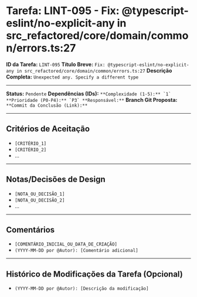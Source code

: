 # Tarefa: LINT-095 - Fix: @typescript-eslint/no-explicit-any in src_refactored/core/domain/common/errors.ts:27

**ID da Tarefa:** `LINT-095`
**Título Breve:** `Fix: @typescript-eslint/no-explicit-any in src_refactored/core/domain/common/errors.ts:27`
**Descrição Completa:**
`Unexpected any. Specify a different type`

---

**Status:** `Pendente`
**Dependências (IDs):** ``
**Complexidade (1-5):** `1`
**Prioridade (P0-P4):** `P3`
**Responsável:** ``
**Branch Git Proposta:** ``
**Commit da Conclusão (Link):** ``

---

## Critérios de Aceitação
- `[CRITÉRIO_1]`
- `[CRITÉRIO_2]`
- ...

---

## Notas/Decisões de Design
- `[NOTA_OU_DECISÃO_1]`
- `[NOTA_OU_DECISÃO_2]`
- ...

---

## Comentários
- `[COMENTÁRIO_INICIAL_OU_DATA_DE_CRIAÇÃO]`
- `(YYYY-MM-DD por @Autor): [Comentário adicional]`

---

## Histórico de Modificações da Tarefa (Opcional)
- `(YYYY-MM-DD por @Autor): [Descrição da modificação]`

